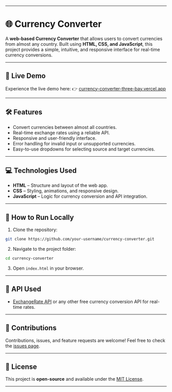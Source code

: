 
---

# 🌐 Currency Converter

A **web-based Currency Converter** that allows users to convert currencies from almost any country. Built using **HTML, CSS, and JavaScript**, this project provides a simple, intuitive, and responsive interface for real-time currency conversions.

---

## 🚀 Live Demo

Experience the live demo here:
👉 [currency-converter-three-bay.vercel.app](https://currency-converter-three-bay.vercel.app/)

---

## 🛠 Features

* Convert currencies between almost all countries.
* Real-time exchange rates using a reliable API.
* Responsive and user-friendly interface.
* Error handling for invalid input or unsupported currencies.
* Easy-to-use dropdowns for selecting source and target currencies.

---

## 💻 Technologies Used

* **HTML** – Structure and layout of the web app.
* **CSS** – Styling, animations, and responsive design.
* **JavaScript** – Logic for currency conversion and API integration.

---

## 🚀 How to Run Locally

1. Clone the repository:

```bash
git clone https://github.com/your-username/currency-converter.git
```

2. Navigate to the project folder:

```bash
cd currency-converter
```

3. Open `index.html` in your browser.

---

## 🔗 API Used

* [ExchangeRate API](https://www.exchangerate-api.com/) or any other free currency conversion API for real-time rates.

---

## 🤝 Contributions

Contributions, issues, and feature requests are welcome! Feel free to check the [issues page](https://github.com/your-username/currency-converter/issues).

---

## 📜 License

This project is **open-source** and available under the [MIT License](LICENSE).

---


